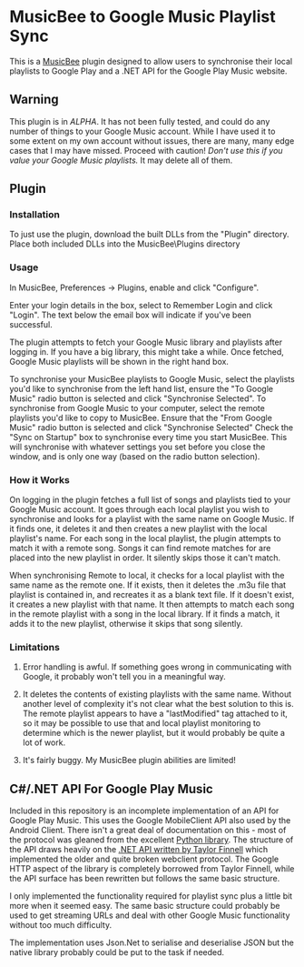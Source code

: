 MusicBee to Google Music Playlist Sync
======================================

This is a [MusicBee](http://getmusicbee.com) plugin  designed to allow users to synchronise their local playlists to Google Play and a .NET API for the Google Play Music website.

Warning
-------

This plugin is in *ALPHA*. It has not been fully tested, and could do any number of things to your Google Music account. While I have used it to some extent on my own account without issues, there are many, many edge cases that I may have missed. Proceed with caution! *Don't use this if you value your Google Music playlists.* It may delete all of them.

Plugin
------

### Installation

To just use the plugin, download the built DLLs from the "Plugin" directory. Place both included DLLs into the MusicBee\\Plugins directory

### Usage

In MusicBee, Preferences -> Plugins, enable and click "Configure". 

Enter your login details in the box, select to Remember Login and click "Login". The text below the email box will indicate if you've been successful.

The plugin attempts to fetch your Google Music library and playlists after logging in. If you have a big library, this might take a while. Once fetched, Google Music playlists will be shown in the right hand box.

To synchronise your MusicBee playlists to Google Music, select the playlists you'd like to synchronise from the left hand list, ensure the "To Google Music" radio button is selected and click "Synchronise Selected". To synchronise from Google Music to your computer, select the remote playlists you'd like to copy to MusicBee. Ensure that the "From Google Music" radio button is selected and click "Synchronise Selected" Check the "Sync on Startup" box to synchronise every time you start MusicBee. This will synchronise with whatever settings you set before you close the window, and is only one way (based on the radio button selection).

### How it Works

On logging in the plugin fetches a full list of songs and playlists tied to your Google Music account. It goes through each local playlist you wish to synchronise and looks for a playlist with the same name on Google Music. If it finds one, it deletes it and then creates a new playlist with the local playlist's name. For each song in the local playlist, the plugin attempts to match it with a remote song. Songs it can find remote matches for are placed into the new playlist in order. It silently skips those it can't match.

When synchronising Remote to local, it checks for a local playlist with the same name as the remote one. If it exists, then it deletes the .m3u file that playlist is contained in, and recreates it as a blank text file. If it doesn't exist, it creates a new playlist with that name. It then attempts to match each song in the remote playlist with a song in the local library. If it finds a match, it adds it to the new playlist, otherwise it skips that song silently.

### Limitations

1. Error handling is awful. If something goes wrong in communicating with Google, it probably won't tell you in a meaningful way.

2. It deletes the contents of existing playlists with the same name. Without another level of complexity it's not clear what the best solution to this is. The remote playlist appears to have a "lastModified" tag attached to it, so it may be possible to use that and local playlist monitoring to determine which is the newer playlist, but it would probably be quite a lot of work.

3. It's fairly buggy. My MusicBee plugin abilities are limited!

C#/.NET API For Google Play Music
----------------------------------

Included in this repository is an incomplete implementation of an API for Google Play Music. This uses the Google MobileClient API also used by the Android Client. There isn't a great deal of documentation on this - most of the protocol was gleaned from the excellent [Python library][1]. The structure of the API draws heavily on the [.NET API written by Taylor Finnell][2] which implemented the older and quite broken webclient protocol. The Google HTTP aspect of the library is completely borrowed from Taylor Finnell, while the API surface has been rewritten but follows the same basic structure.

[1]: https://github.com/simon-weber/Unofficial-Google-Music-API
[2]: https://github.com/taylorfinnell/GoogleMusicAPI.NET

I only implemented the functionality required for playlist sync plus a little bit more when it seemed easy. The same basic structure could probably be used to get streaming URLs and deal with other Google Music functionality without too much difficulty.

The implementation uses Json.Net to serialise and deserialise JSON but the native library probably could be put to the task if needed.